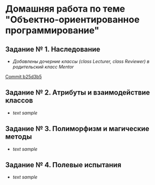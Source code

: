 # __Домашняя работа по теме "Объектно-ориентированное программирование"__

## __Задание № 1. Наследование__
- _Добавлены дочерние классы (class Lecturer, class Reviewer) в родительский класс Mentor_

[Commit b25d3b5](https://github.com/yakolman/Homework-OOP/commit/b25d3b55b8a06f6dc9c9cafed613cccbb79c3c9f)

## __Задание № 2. Атрибуты и взаимодействие классов__
- _text sample_

## __Задание № 3. Полиморфизм и магические методы__
- _text sample_ 

## __Задание № 4. Полевые испытания__
- _text sample_ 